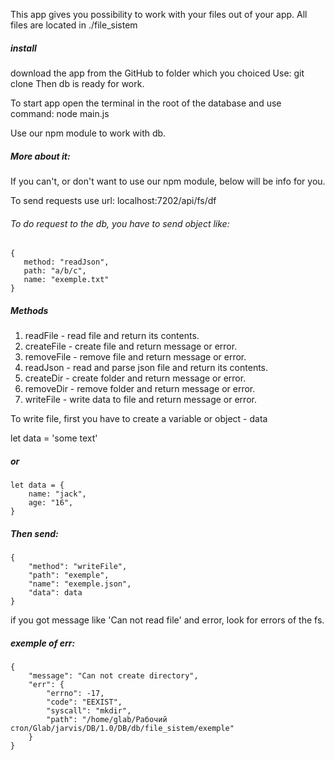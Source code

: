 This app gives you possibility to work with your files out of your app.
All files are located in ./file_sistem

##### install
download the app from the GitHub to folder which you choiced
	Use: git clone 
Then db is ready for work.

To start app open the terminal in the root of the database
	and use command: node main.js

Use our npm module to work with db.
##### More about it: 

If you can't, or don't want to use our npm module, below will be info for you.

To send requests use url: localhost:7202/api/fs/df 

###### To do request to the db, you have to send object like:
    {
       method: "readJson",
       path: "a/b/c",
       name: "exemple.txt"
    }

##### Methods
1. readFile - read file and return its contents.
2. createFile - create file and return message or error.
3. removeFile - remove file and return message or error.
4. readJson - read and parse json file and return its contents.
5. createDir - create folder and return message or error.
6. removeDir - remove folder and return message or error.
7. writeFile - write data to file and return message or error. 

To write file, first you have to create a variable or object - data

let data = 'some text'

##### or
    let data = {
    	name: "jack",
    	age: "16",
    }

##### Then send:
    {
        "method": "writeFile",
        "path": "exemple",
        "name": "exemple.json",
        "data": data
    }

if you got message like 'Can not read file' and error, look for errors of the fs.

##### exemple of err:
    {
        "message": "Can not create directory",
        "err": {
            "errno": -17,
            "code": "EEXIST",
            "syscall": "mkdir",
            "path": "/home/glab/Рабочий стол/Glab/jarvis/DB/1.0/DB/db/file_sistem/exemple"
        }
    }
